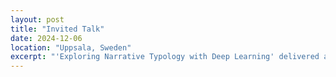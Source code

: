 ```yaml
---
layout: post
title: "Invited Talk"
date: 2024-12-06
location: "Uppsala, Sweden"
excerpt: "'Exploring Narrative Typology with Deep Learning' delivered at the [World Philology Union](https://philology.org/). [See Slides](https://www.canva.com/design/DAGYbZQGhIM/8W2AiBk8kNqpq7qV6wVDMg/view?utm_content=DAGYbZQGhIM&utm_campaign=designshare&utm_medium=link2&utm_source=uniquelinks&utlId=hece90d64bb)"
---
```


